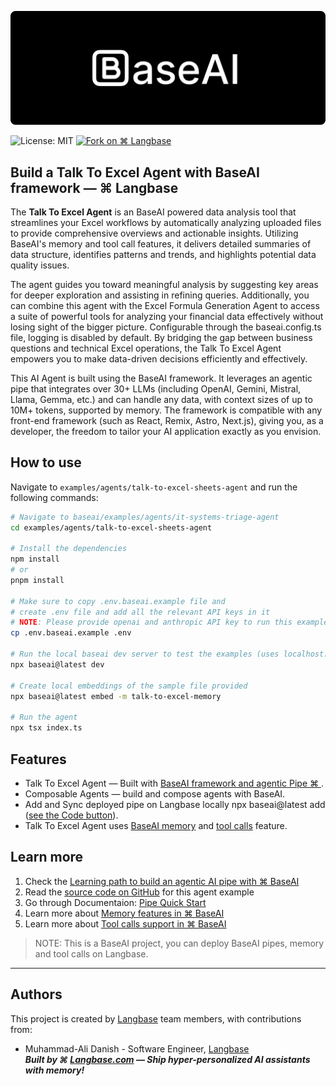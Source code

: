 ![Talk To Excel Agent by ⌘ BaseAI][cover]

![License: MIT][mit] [![Fork on ⌘ Langbase][fork]][pipe]

## Build a Talk To Excel Agent with BaseAI framework — ⌘ Langbase

The **Talk To Excel Agent** is an BaseAI powered data analysis tool that streamlines your Excel workflows by automatically analyzing uploaded files to provide comprehensive overviews and actionable insights. Utilizing BaseAI's memory and tool call features, it delivers detailed summaries of data structure, identifies patterns and trends, and highlights potential data quality issues.

The agent guides you toward meaningful analysis by suggesting key areas for deeper exploration and assisting in refining queries. Additionally, you can combine this agent with the Excel Formula Generation Agent to access a suite of powerful tools for analyzing your financial data effectively without losing sight of the bigger picture. Configurable through the baseai.config.ts file, logging is disabled by default. By bridging the gap between business questions and technical Excel operations, the Talk To Excel Agent empowers you to make data-driven decisions efficiently and effectively.

This AI Agent is built using the BaseAI framework. It leverages an agentic pipe that integrates over 30+ LLMs (including OpenAI, Gemini, Mistral, Llama, Gemma, etc.) and can handle any data, with context sizes of up to 10M+ tokens, supported by memory. The framework is compatible with any front-end framework (such as React, Remix, Astro, Next.js), giving you, as a developer, the freedom to tailor your AI application exactly as you envision.

## How to use

Navigate to `examples/agents/talk-to-excel-sheets-agent` and run the following commands:

```sh
# Navigate to baseai/examples/agents/it-systems-triage-agent
cd examples/agents/talk-to-excel-sheets-agent

# Install the dependencies
npm install
# or 
pnpm install

# Make sure to copy .env.baseai.example file and
# create .env file and add all the relevant API keys in it
# NOTE: Please provide openai and anthropic API key to run this example
cp .env.baseai.example .env

# Run the local baseai dev server to test the examples (uses localhost:9000 port)
npx baseai@latest dev

# Create local embeddings of the sample file provided
npx baseai@latest embed -m talk-to-excel-memory

# Run the agent
npx tsx index.ts
```

## Features

- Talk To Excel Agent — Built with [BaseAI framework and agentic Pipe ⌘ ][qs].
- Composable Agents — build and compose agents with BaseAI.
- Add and Sync deployed pipe on Langbase locally npx baseai@latest add ([see the Code button][pipe]).
- Talk To Excel Agent uses [BaseAI memory][memory] and [tool calls][toolcalls] feature.

## Learn more

1. Check the [Learning path to build an agentic AI pipe with ⌘ BaseAI][learn]
2. Read the [source code on GitHub][gh] for this agent example
3. Go through Documentaion: [Pipe Quick Start][qs]
4. Learn more about [Memory features in ⌘ BaseAI][memory]
5. Learn more about [Tool calls support in ⌘ BaseAI][toolcalls]


> NOTE:
> This is a BaseAI project, you can deploy BaseAI pipes, memory and tool calls on Langbase.

---

## Authors

This project is created by [Langbase][lb] team members, with contributions from:

- Muhammad-Ali Danish - Software Engineer, [Langbase][lb] <br>
**_Built by ⌘ [Langbase.com][lb] — Ship hyper-personalized AI assistants with memory!_**

[lb]: https://langbase.com
[pipe]: https://langbase.com/examples/talk-to-excel-agent
[gh]: https://github.com/LangbaseInc/baseai/tree/main/examples/agents/talk-to-excel-sheets-agent
[cover]:https://raw.githubusercontent.com/LangbaseInc/docs-images/main/baseai/baseai-cover.png
[download]:https://download-directory.github.io/?url=https://github.com/LangbaseInc/baseai/tree/main/examples/talk-to-excel-sheets-agent
[learn]:https://baseai.dev/learn
[memory]:https://baseai.dev/docs/memory/quickstart
[toolcalls]:https://baseai.dev/docs/tools/quickstart
[deploy]:https://baseai.dev/docs/deployment/authentication
[signup]: https://langbase.fyi/io
[qs]:https://baseai.dev/docs/pipe/quickstart
[docs]:https://baseai.dev/docs
[xaa]:https://x.com/MrAhmadAwais
[xab]:https://x.com/AhmadBilalDev
[local]:http://localhost:9000
[mit]: https://img.shields.io/badge/license-MIT-blue.svg?style=for-the-badge&color=%23000000
[fork]: https://img.shields.io/badge/FORK%20ON-%E2%8C%98%20Langbase-000000.svg?style=for-the-badge&logo=%E2%8C%98%20Langbase&logoColor=000000